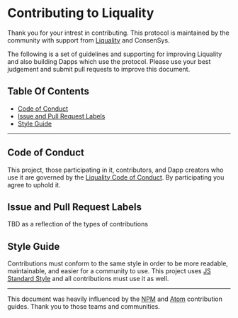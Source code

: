 # Contributing to Liquality

Thank you for your intrest in contributing. This protocol is maintained by the community with support from [Liquality](https://liquality.io) and ConsenSys.

The following is a set of guidelines and supporting for improving Liquality and also building Dapps which use the protocol.  Please use your best judgement and submit pull requests to improve this document.

## Table Of Contents

* [Code of Conduct](#code-of-conduct)
* [Issue and Pull Request Labels](#issue-and-pull-request-labels)
* [Style Guide](#style-guide)

---

## Code of Conduct
This project, those participating in it, contributors, and Dapp creators who use it are governed by the  [Liquality Code of Conduct](./CODE_OF_CONDUCT.md). By participating you agree to uphold it.


## Issue and Pull Request Labels
TBD as a reflection of the types of contributions


## Style Guide
Contributions must conform to the same style in order to be more readable, maintainable, and easier for a community to use.  This project uses [JS Standard Style](https://github.com/standard/standard) and all contributions must use it as well.

---

This document was heavily influenced by the [NPM](https://github.com/nodejs/node/blob/master/CONTRIBUTING.md) and [Atom](https://github.com/atom/atom/blob/master/CONTRIBUTING.md) contribution guides. Thank you to those teams and communities.
